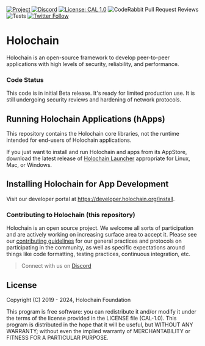 [![Project](https://img.shields.io/badge/Project-Holochain-blue.svg?style=flat-square)](http://holochain.org/)
[![Discord](https://img.shields.io/badge/Discord-blue.svg?style=flat-square)](https://discord.gg/k55DS5dmPH)
[![License: CAL 1.0](https://img.shields.io/badge/License-CAL%201.0-blue.svg)](https://github.com/holochain/cryptographic-autonomy-license)
![CodeRabbit Pull Request Reviews](https://img.shields.io/coderabbit/prs/github/holochain/holochain?utm_source=oss&utm_medium=github&utm_campaign=holochain%2Fholochain&labelColor=171717&color=FF570A&link=https%3A%2F%2Fcoderabbit.ai&label=CodeRabbit+Reviews)
![Tests](https://github.com/holochain/holochain/actions/workflows/release.yml/badge.svg)
[![Twitter Follow](https://img.shields.io/twitter/follow/holochain.svg?style=social&label=Follow)](https://twitter.com/holochain)


# Holochain

Holochain is an open-source framework to develop peer-to-peer applications with high levels of security, reliability, and performance.

### Code Status

This code is in initial Beta release. It's ready for limited production use. It is still undergoing security reviews and hardening of network protocols. 

## Running Holochain Applications (hApps)

This repository contains the Holochain core libraries, not the runtime intended for end-users of Holochain applications.

If you just want to install and run Holochain and apps from its AppStore, download the latest release of [Holochain Launcher](https://github.com/holochain/launcher/releases) appropriate for Linux, Mac, or Windows. 

## Installing Holochain for App Development

Visit our developer portal at https://developer.holochain.org/install.

### Contributing to Holochain (this repository)

Holochain is an open source project. We welcome all sorts of participation and are actively working on increasing surface area to accept it. Please see our [contributing guidelines](/CONTRIBUTING.md) for our general practices and protocols on participating in the community, as well as specific expectations around things like code formatting, testing practices, continuous integration, etc.

> Connect with us on [Discord](https://discord.gg/MwPvM4Vffg)

## License

Copyright (C) 2019 - 2024, Holochain Foundation

This program is free software: you can redistribute it and/or modify it under the terms of the license
provided in the LICENSE file (CAL-1.0). This program is distributed in the hope that it will be useful,
but WITHOUT ANY WARRANTY; without even the implied warranty of MERCHANTABILITY or FITNESS FOR A PARTICULAR
PURPOSE.
